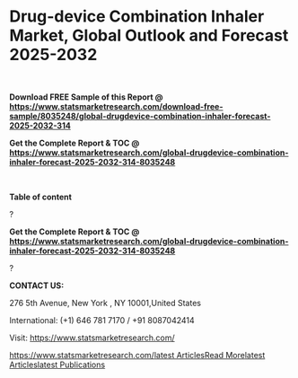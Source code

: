 <h1>Drug-device Combination Inhaler Market, Global Outlook and Forecast 2025-2032</h1><br/><p><strong>Download FREE Sample of this Report @ <a href="https://www.statsmarketresearch.com/download-free-sample/8035248/global-drugdevice-combination-inhaler-forecast-2025-2032-314">https://www.statsmarketresearch.com/download-free-sample/8035248/global-drugdevice-combination-inhaler-forecast-2025-2032-314</a></strong></p>
 
 
 
 <div><b>Get the Complete Report & TOC @ <a href="https://www.statsmarketresearch.com/global-drugdevice-combination-inhaler-forecast-2025-2032-314-8035248">https://www.statsmarketresearch.com/global-drugdevice-combination-inhaler-forecast-2025-2032-314-8035248</a></b></div>
 
 
 
 <p><br />
 
 <b>Table of content</b></p>
 
 
 
 <p>? </p>
 
 
 
 <div><b>Get the Complete Report & TOC @ <a href="https://www.statsmarketresearch.com/global-drugdevice-combination-inhaler-forecast-2025-2032-314-8035248">https://www.statsmarketresearch.com/global-drugdevice-combination-inhaler-forecast-2025-2032-314-8035248</a></b></div>
 
 
 
 <p>? </p>
 
 
 
 <p><b>CONTACT US:</b><br />
 
 276 5th Avenue, New York , NY 10001,United States<br />
 
 International: (+1) 646 781 7170 / +91 8087042414<br />
 
 Visit: <a href="https://www.statsmarketresearch.com/">https://www.statsmarketresearch.com/</a><br />
 
 <a href="https://gyeongbokgung.com">https://www.statsmarketresearch.com/</a><a href="https://hallyeomaritime.com">latest Articles</a><a href="https://jingwansa.com">Read More</a><a href="https://nguoiviet.jp/">latest Articles</a><a href="https://www.intelmarketresearch.com/">latest Publications</a></p>